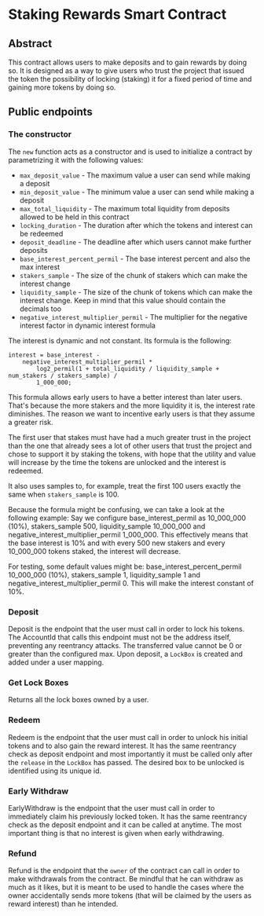 # Staking Rewards Smart Contract

## Abstract

This contract allows users to make deposits and to gain rewards by doing so. It is
designed as a way to give users who trust the project that issued the token the
possibility of locking (staking) it for a fixed period of time and gaining more
tokens by doing so.

## Public endpoints

### The constructor

The ```new``` function acts as a constructor and is used to initialize a contract
by parametrizing it with the following values:

- ```max_deposit_value``` - The maximum value a user can send while making a deposit
- ```min_deposit_value``` - The minimum value a user can send while making a deposit
- ```max_total_liquidity``` - The maximum total liquidity from deposits allowed to be held in this contract
- ```locking_duration``` - The duration after which the tokens and interest can be redeemed
- ```deposit_deadline``` - The deadline after which users cannot make further deposits
- ```base_interest_percent_permil``` - The base interest percent and also the max interest
- ```stakers_sample``` - The size of the chunk of stakers which can make the interest change
- ```liquidity_sample``` - The size of the chunk of tokens which can make the interest change. Keep in mind that this value should contain the decimals too
- ```negative_interest_multiplier_permil``` - The multiplier for the negative interest factor in dynamic interest formula

The interest is dynamic and not constant. Its formula is the following:

```
interest = base_interest - 
    negative_interest_multiplier_permil * 
        log2_permil(1 + total_liquidity / liquidity_sample + num_stakers / stakers_sample) / 
        1_000_000;
```

This formula allows early users to have a better interest than later users. That's
because the more stakers and the more liquidity it is, the interest rate diminishes.
The reason we want to incentive early users is that they assume a greater risk.

The first user that stakes must have had a much greater trust in the project than 
the one that already sees a lot of other users that trust the project and chose to
support it by staking the tokens, with hope that the utility and value will increase
by the time the tokens are unlocked and the interest is redeemed.

It also uses samples to, for example, treat the first 100 users exactly the same when 
```stakers_sample``` is 100.

Because the formula might be confusing, we can take a look at the following example:
Say we configure base_interest_permil as 10_000_000 (10%), stakers_sample 500, liquidity_sample 10_000_000
and negative_interest_multiplier_permil 1_000_000. This effectively means that the base interest is 10%
and with every 500 new stakers and every 10_000_000 tokens staked, the interest will decrease.

For testing, some default values might be: base_interest_percent_permil 10_000_000 (10%), stakers_sample 1,
liquidity_sample 1 and negative_interest_multiplier_permil 0. This will make the interest constant of 10%.

### Deposit

Deposit is the endpoint that the user must call in order to lock his tokens. The 
AccountId that calls this endpoint must not be the address itself, preventing any 
reentrancy attacks. The transferred value cannot be 0 or greater than the configured
max. Upon deposit, a ```LockBox``` is created and added under a user mapping.

### Get Lock Boxes

Returns all the lock boxes owned by a user.

### Redeem

Redeem is the endpoint that the user must call in order to unlock his initial tokens
and to also gain the reward interest. It has the same reentrancy check as deposit
endpoint and most importantly it must be called only after the ```release``` in the
```LockBox``` has passed. The desired box to be unlocked is identified using its unique id.

### Early Withdraw

EarlyWithdraw is the endpoint that the user must call in order to immediately claim
his previously locked token. It has the same reentrancy check as the deposit endpoint
and it can be called at anytime. The most important thing is that no interest is given
when early withdrawing.

### Refund

Refund is the endpoint that the ```owner``` of the contract can call in order to
make withdrawals from the contract. Be mindful that he can withdraw as much as it likes,
but it is meant to be used to handle the cases where the owner accidentally sends more
tokens (that will be claimed by the users as reward interest) than he intended.
